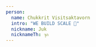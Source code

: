 ```yaml
---
person:
  name: Chukkrit Visitsaktavorn
  intro: "WE BUILD SCALE 🚀"
  nickname: Juk
  nicknameTh: จุก
---
```


